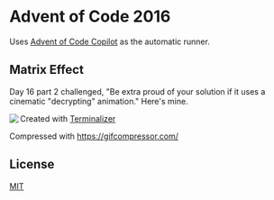 # Advent of Code 2016

Uses [Advent of Code Copilot](https://github.com/jasonmuzzy/aoc-copilot) as the automatic runner.

## Matrix Effect

Day 16 part 2 challenged, "Be extra proud of your solution if it uses a cinematic "decrypting" animation."  Here's mine.

<img src="matrix-min.gif" align="left"/>

Created with [Terminalizer](https://www.terminalizer.com/)

Compressed with https://gifcompressor.com/

## License
[MIT](LICENSE)